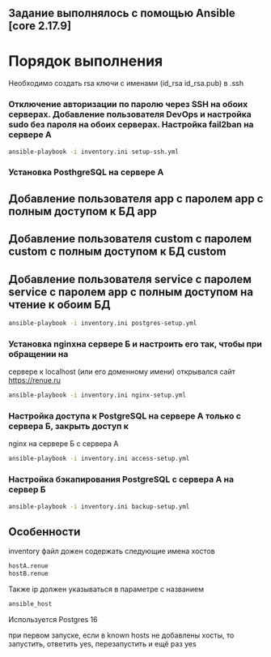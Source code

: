 ## Задание выполнялось с помощью Ansible [core 2.17.9]

# Порядок выполнения
Необходимо создать rsa ключи с именами (id_rsa id_rsa.pub) в .ssh

### Отключение авторизации по паролю через SSH на обоих серверах. Добавление пользователя DevOps и настройка sudo без пароля на обоих серверах. Настройка fail2ban на сервере А  
```bash
ansible-playbook -i inventory.ini setup-ssh.yml
```
### Установка PosthgreSQL на сервере А  
## Добавление пользователя app с паролем app с полным доступом к БД app  
## Добавление пользователя custom с паролем custom с полным доступом к БД custom  
## Добавление пользователя service с паролем service c паролем app с полным доступом на чтение к обоим БД  
```bash
ansible-playbook -i inventory.ini postgres-setup.yml
```
### Установка nginxна сервере Б и настроить его так, чтобы при обращении на
сервере к localhost (или его доменному имени) открывался сайт https://renue.ru   
```bash
ansible-playbook -i inventory.ini nginx-setup.yml
```
### Настройка доступа к PostgreSQL на сервере А только с сервера Б, закрыть доступ к
nginx на сервере Б с сервера А     
```bash
ansible-playbook -i inventory.ini access-setup.yml
```
### Настройка бэкапирования PostgreSQL с сервера А на сервер Б    
```bash
ansible-playbook -i inventory.ini backup-setup.yml
```
## Особенности  
inventory файл дожен содержать следующие имена хостов  
```bash
hostA.renue 
hostB.renue  
```
Также ip должен указываться в параметре с названием  
```bash
ansible_host  
```
Используется Postgres 16  

при первом запуске, если в known hosts не добавлены хосты, то запустить, ответить yes, перезапустить и ещё раз yes
